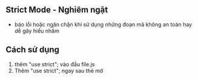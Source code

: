 ## Strict Mode - Nghiêm ngặt
- báo lỗi hoặc ngăn chặn khi sử dụng những đoạn mã không an toàn hay dễ gây hiểu nhầm

## Cách sử dụng
1. thêm "use strict"; vào đầu file.js
2. Thêm "use strict"; ngay sau thẻ mở <script>
3. Thêm "use strict"; vào đầu phạm vi hàm

## Đặc trưng
- Không thể khai báo biến mà không sử dụng từ khóa var, let, const
- Báo lỗi khi gán lại giá trị cho thuộc tính writable: false 
- Khai báo hàm trong code block thì hàm sẽ thuộc phạm vi code block
- Không đặt tên biến, tên hàm bằng một từ khóa "nhạy cảm" của ngôn ngữ (private, protected...)

## Công dụng
1. Tránh "quên" từ khóa khi khai báo biến
2. Tránh trùng tên biến lẫn tới lỗi logic
3. Sử dụng bộ nhớ hiệu quả vì tránh tạo biến global
